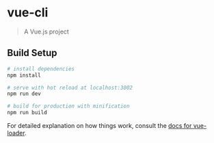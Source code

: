 # vue-cli

> A Vue.js project

## Build Setup

``` bash
# install dependencies
npm install

# serve with hot reload at localhost:3002
npm run dev

# build for production with minification
npm run build
```

For detailed explanation on how things work, consult the [docs for vue-loader](http://vuejs.github.io/vue-loader).
